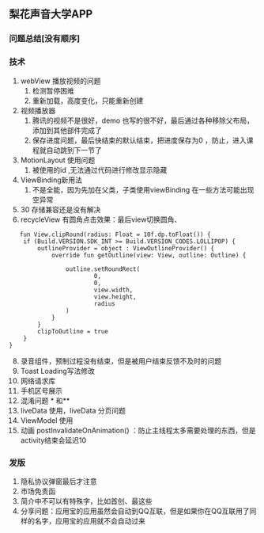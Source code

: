 ## 梨花声音大学APP
###  问题总结[没有顺序]

### 技术
1. webView 播放视频的问题
   1. 检测暂停困难
   2. 重新加载，高度变化，只能重新创建
2. 视频播放器
   1. 腾讯的视频不是很好，demo 也写的很不好，最后通过各种移除父布局，添加到其他部件完成了
   2. 保存进度问题，最后快结束的默认结束，把进度保存为0 ，防止，进入课程就自动跳到下一节了
3. MotionLayout 使用问题
   1. 被使用的id ,无法通过代码进行修改显示隐藏
4. ViewBinding新用法
   1. 不是全能，因为先加在父类，子类使用viewBinding 在一些方法可能出现空异常
5. 30 存储兼容还是没有解决
6. recycleView 有圆角点击效果：最后view切换圆角、
```
   fun View.clipRound(radius: Float = 10f.dp.toFloat()) {
    if (Build.VERSION.SDK_INT >= Build.VERSION_CODES.LOLLIPOP) {
        outlineProvider = object : ViewOutlineProvider() {
            override fun getOutline(view: View, outline: Outline) {

                outline.setRoundRect(
                        0,
                        0,
                        view.width,
                        view.height,
                        radius
                )
            }
        }
        clipToOutline = true
    }
}
```

8. 录音组件，预制过程没有结束，但是被用户结束反馈不及时的问题
9. Toast Loading写法修改
10. 网络请求库
11. 手机区号展示
12. 混淆问题 * 和**
13. liveData 使用，liveData 分页问题
14. ViewModel 使用
15. 动画  postInvalidateOnAnimation() ：防止主线程太多需要处理的东西，但是activity结束会延迟10

### 发版
1. 隐私协议弹窗最后才注意
2. 市场免责函
3. 简介中不可以有特殊字，比如首创、最这些
4. 分享问题：应用宝的应用虽然会自动到QQ互联，但是如果你在QQ互联用了同样的名字，应用宝的应用就不会自动过来

